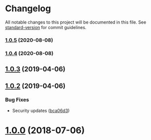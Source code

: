 # Changelog

All notable changes to this project will be documented in this file. See [standard-version](https://github.com/conventional-changelog/standard-version) for commit guidelines.

### [1.0.5](https://github.com/judahtanthony/node-aescrypt/compare/v1.0.3...v1.0.5) (2020-08-08)

### [1.0.4](https://github.com/judahtanthony/node-aescrypt/compare/v1.0.3...v1.0.4) (2020-08-08)

<a name="1.0.3"></a>
## [1.0.3](https://github.com/judahtanthony/node-aescrypt/compare/v1.0.2...v1.0.3) (2019-04-06)



<a name="1.0.2"></a>
## [1.0.2](https://github.com/judahtanthony/node-aescrypt/compare/v1.0.0...v1.0.2) (2019-04-06)


### Bug Fixes

* Security updates ([bca06d3](https://github.com/judahtanthony/node-aescrypt/commit/bca06d3))



<a name="1.0.0"></a>
# [1.0.0](https://github.com/judahtanthony/node-aescrypt/compare/v0.1.2...v1.0.0) (2018-07-06)
